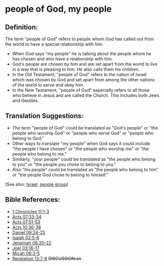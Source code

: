 # people of God, my people #

## Definition: ##

The term "people of God" refers to people whom God has called out from the world to have a special relationship with him.

* When God says "my people" he is talking about the people whom he has chosen and who have a relationship with him.
* God's people are chosen by him and are set apart from the world to live in a way that is pleasing to him. He also calls them his children.
* In the Old Testament, "people of God" refers to the nation of Israel which was chosen by God and set apart from among the other nations of the world to serve and obey him.
* In the New Testament, "people of God" especially refers to all those who believe in Jesus and are called the Church. This includes both Jews and Gentiles.

## Translation Suggestions: ##

* The term "people of God" could be translated as "God's people" or "the people who worship God" or "people who serve God" or "people who belong to God."
* Other ways to translate "my people" when God says it could include "the people I have chosen" or "the people who worship me" or "the people who belong to me."
* Similarly, "your people"  could be translated as "the people who belong to you" or "the people you chose to belong to you."
* Also "his people" could be translated as "the people who belong to him" or "the people God chose to belong to himself."

(See also: [Israel](../other/israel.md), [people group](../other/peoplegroup.md))
## Bible References: ##

* [1 Chronicles 11:1-3](en/tn/1ch/help/11/01)
* [Acts 07:33-34](en/tn/act/help/07/33)
* [Acts 07:51-53](en/tn/act/help/07/51)
* [Acts 10:36-38](en/tn/act/help/10/36)
* [Daniel 09:24-25](en/tn/dan/help/09/24)
* [Isaiah 02:5-6](en/tn/isa/help/02/05)
* [Jeremiah 06:20-22](en/tn/jer/help/06/20)
* [Joel 03:16-17](en/tn/jol/help/03/16)
* [Micah 06:3-5](en/tn/mic/help/06/03)
* [Revelation 13:7-8](en/tn/rev/help/13/07)
~~DISCUSSION:on~~